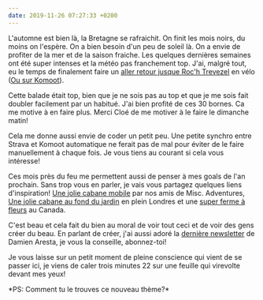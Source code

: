 ```yaml
---
date: 2019-11-26 07:27:33 +0200
---
```


L'automne est bien là, la Bretagne se rafraichit. On finit les mois noirs, du moins on l'espère. On a bien besoin d'un peu de soleil là. On a envie de profiter de la mer et de la saison fraiche. Les quelques dernières semaines ont été super intenses et la météo pas franchement top. J'ai, malgré tout, eu le temps de finalement faire un [aller retour jusque Roc'h Trevezel](https://www.strava.com/activities/2871071403) en vélo ([Ou sur Komoot](https://www.komoot.com/tour/103586992)).

Cette balade était top, bien que je ne sois pas au top et que je me sois fait doubler facilement par un habitué. J'ai bien profité de ces 30 bornes. Ca me motive à en faire plus. Merci Cloé de me motiver à le faire le dimanche matin!

Cela me donne aussi envie de coder un petit peu. Une petite synchro entre Strava et Komoot automatique ne ferait pas de mal pour éviter de le faire manuellement à chaque fois. Je vous tiens au courant si cela vous intéresse!

Ces mois près du feu me permettent aussi de penser à mes goals de l'an prochain. Sans trop vous en parler, je vais vous partagez quelques liens d'inspiration! [Une jolie cabane mobile](https://www.miscellaneousadventures.co.uk/logbook/2019/10/22/micro-cabin-building) par nos amis de Misc. Adventures, [Une jolie cabane au fond du jardin](https://www.fieldmag.com/articles/surman-weston-architects-inspo-writers-shed) en plein Londres et une [super ferme à fleurs](https://beside.media/in-bloom/) au Canada. 

C'est beau et cela fait du bien au moral de voir tout ceci et de voir des gens créer du beau. En parlant de créer, j'ai aussi adoré la [dernière newsletter](https://us4.campaign-archive.com/?u=c1f95eb581d88de7ee2f11ffd&id=d25365e639) de Damien Aresta, je vous la conseille, abonnez-toi!

Je vous laisse sur un petit moment de pleine conscience qui vient de se passer ici, je viens de caler trois minutes 22 sur une feuille qui virevolte devant mes yeux!

<span class="text-xs">
*PS: Comment tu le trouves ce nouveau thème?*
</span>

